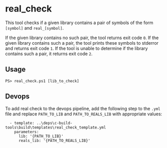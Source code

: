 # real_check 

This tool checks if a given library contains a pair of symbols of the form `[symbol]` and `real_[symbol]`. 

If the given library contains no such pair, the tool returns exit code `0`.
If the given library contains such a pair, the tool prints these symbols to stderror and returns exit code `1`.
If the tool is unable to determine if the library contains such a pair, it returns exit code `2`.


## Usage

```
PS> real_check.ps1 [lib_to_check]
```

## Devops

To add real check to the devops pipeline, add the following step to the `.yml` file and replace `PATH_TO_LIB` and `PATH_TO_REALS_LIB` with appropriate values:

```
  - template: ..\deps\c-build-tools\build\templates\real_check_template.yml
    parameters:
      lib: '{PATH_TO_LIB}'
      reals_lib: '{PATH_TO_REALS_LIB}'
```
